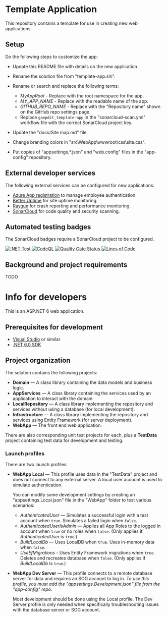 # Template Application

This repository contains a template for use in creating new web applications.

## Setup

Do the following steps to customize the app:

* Update this README file with details on the new application.

* Rename the solution file from "template-app.sln".

* Rename or search and replace the following terms:

    - *MyAppRoot* - Replace with the root namespace for the app.
    - *MY_APP_NAME* - Replace with the readable name of the app.
    - *GITHUB_REPO_NAME* - Replace with the "Repository name" shown on the GitHub repo settings page.
    - Replace `gaepdit_template-app` in the "sonarcloud-scan.yml" workflow file with the correct SonarCloud project key.

* Update the "docs/Site map.md" file.

* Change branding colors in "src\WebApp\wwwroot\css\site.css".

* Put copies of "appsettings.*.json" and "web.config" files in the "app-config" repository.


## External developer services

The following external services can be configured for new applications:

* [Azure App registration](https://portal.azure.com/#view/Microsoft_AAD_RegisteredApps/ApplicationsListBlade) to manage employee authentication.
* [Better Uptime](https://betterstack.com/better-uptime) for site uptime monitoring.
* [Raygun](https://app.raygun.com/) for crash reporting and performance monitoring.
* [SonarCloud](https://sonarcloud.io/projects) for code quality and security scanning.


## Automated testing badges

The SonarCloud badges require a SonarCloud project to be configured.

[![.NET Test](https://github.com/gaepdit/GITHUB_REPO_NAME/actions/workflows/dotnet.yml/badge.svg)](https://github.com/gaepdit/GITHUB_REPO_NAME/actions/workflows/dotnet.yml)
[![CodeQL](https://github.com/gaepdit/GITHUB_REPO_NAME/actions/workflows/codeql-analysis.yml/badge.svg)](https://github.com/gaepdit/GITHUB_REPO_NAME/actions/workflows/codeql-analysis.yml)
[![Quality Gate Status](https://sonarcloud.io/api/project_badges/measure?project=gaepdit_GITHUB_REPO_NAME&metric=alert_status)](https://sonarcloud.io/summary/new_code?id=gaepdit_GITHUB_REPO_NAME)
[![Lines of Code](https://sonarcloud.io/api/project_badges/measure?project=gaepdit_GITHUB_REPO_NAME&metric=ncloc)](https://sonarcloud.io/summary/new_code?id=gaepdit_GITHUB_REPO_NAME)


## Background and project requirements

TODO


# Info for developers

This is an ASP.NET 6 web application.


## Prerequisites for development

+ [Visual Studio](https://www.visualstudio.com/vs/) or similar
+ [.NET 6.0 SDK](https://dotnet.microsoft.com/download)


## Project organization

The solution contains the following projects:

* **Domain** — A class library containing the data models and business logic.
* **AppServices** — A class library containing the services used by an application to interact with the domain.
* **LocalRepository** — A class library implementing the repository and services without using a database (for local development).
* **Infrastructure** — A class library implementing the repository and services using Entity Framework (for server deployment).
* **WebApp** — The front end web application.

There are also corresponding unit test projects for each, plus a **TestData** project containing test data for development and testing.


### Launch profiles

There are two launch profiles:

* **WebApp Local** — This profile uses data in the "TestData" project and does not connect to any external server. A local user account is used to simulate authentication.

    You can modify some development settings by creating an "appsettings.Local.json" file in the "WebApp" folder to test various scenarios:

    - *AuthenticatedUser* — Simulates a successful login with a test account when `true`. Simulates a failed login when `false`.
    - *AuthenticatedUserIsAdmin* — Applies all App Roles to the logged in account when `true` or no roles when `false`. (Only applies if *AuthenticatedUser* is `true`.)
    - *BuildLocalDb* — Uses LocalDB when `true`. Uses in-memory data when `false`.
    - *UseEfMigrations* - Uses Entity Framework migrations when `true`. Deletes and recreates database when `false`. (Only applies if *BuildLocalDb* is `true`.)

* **WebApp Dev Server** — This profile connects to a remote database server for data and requires an SOG account to log in. *To use this profile, you must add the "appsettings.Development.json" file from the "app-config" repo.*

    Most development should be done using the Local profile. The Dev Server profile is only needed when specifically troubleshooting issues with the database server or SOG account.
